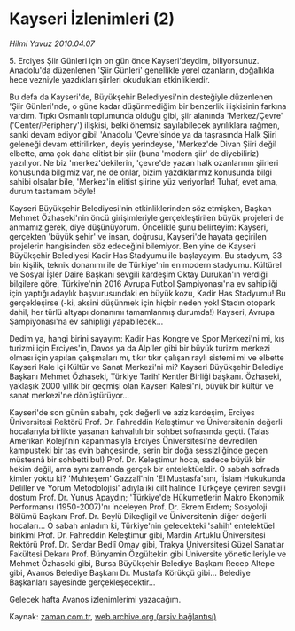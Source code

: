 # Kayseri İzlenimleri (2)

*Hilmi Yavuz 2010.04.07*

<tr><td class="metin" colspan="2" style="padding-top: 20px; padding-left: 5px; ">5. Erciyes Şiir Günleri için on gün önce Kayseri'deydim, biliyorsunuz. Anadolu'da düzenlenen 'Şiir Günleri' genellikle yerel ozanların, doğallıkla hece vezniyle yazdıkları şiirleri okudukları etkinliklerdir.</td></tr><tr><td class="metin" colspan="2" style="padding-top: 20px; padding-left: 5px; "><p>Bu defa da Kayseri'de, Büyükşehir Belediyesi'nin desteğiyle düzenlenen 'Şiir Günleri'nde, o güne kadar düşünmediğim bir benzerlik ilişkisinin farkına vardım. Tıpkı Osmanlı toplumunda olduğu gibi, şiir alanında 'Merkez/Çevre' ('Center/Periphery') ilişkisi, belki önemsiz sayılabilecek ayrılıklara rağmen, sanki devam ediyor gibi! 'Anadolu 'Çevre'sinde ya da taşrasında Halk Şiiri geleneği devam ettirilirken, deyiş yerindeyse, 'Merkez'de Divan Şiiri değil elbette, ama çok daha elitist bir şiir (buna 'modern şiir' de diyebiliriz) yazılıyor. Ne biz 'merkez'dekilerin, 'çevre'de yazan halk ozanlarının şiirleri konusunda bilgimiz var, ne de onlar, bizim yazdıklarımız konusunda bilgi sahibi olsalar bile, 'Merkez'in elitist şiirine yüz veriyorlar! Tuhaf, evet ama, durum tastamam böyle! 
<p>Kayseri Büyükşehir Belediyesi'nin etkinliklerinden söz etmişken, Başkan Mehmet Özhaseki'nin öncü girişimleriyle gerçekleştirilen büyük projeleri de anmamız gerek, diye düşünüyorum. Öncelikle şunu belirteyim: Kayseri, gerçekten 'büyük şehir' ve insan, doğrusu, Kayseri'de hayata geçirilen projelerin hangisinden söz edeceğini bilemiyor. Ben yine de Kayseri Büyükşehir Belediyesi Kadir Has Stadyumu ile başlayayım. Bu stadyum, 33 bin kişilik, teknik donanımı ile de Türkiye'nin en modern stadyumu. Kültürel ve Sosyal İşler Daire Başkanı sevgili kardeşim Oktay Durukan'ın verdiği bilgilere göre, Türkiye'nin 2016 Avrupa Futbol Şampiyonası'na ev sahipliği için yaptığı adaylık başvurusundaki en büyük kozu, Kadir Has Stadyumu! Bu gerçekleşirse (-ki, aksini düşünmek için hiçbir neden yok! Stadın otopark dahil, her türlü altyapı donanımı tamamlanmış durumda!) Kayseri, Avrupa Şampiyonası'na ev sahipliği yapabilecek...
<p>Dedim ya, hangi birini sayayım: Kadir Has Kongre ve Spor Merkezi'ni mi, kış turizmi için Erciyes'in, Davos ya da Alp'ler gibi bir büyük turizm merkezi olması için yapılan çalışmaları mı, tıkır tıkır çalışan raylı sistemi mi ve elbette Kayseri Kale İçi Kültür ve Sanat Merkezi'ni mi? Kayseri Büyükşehir Belediye Başkanı Mehmet Özhaseki, Türkiye Tarihî Kentler Birliği başkanı. Özhaseki, yaklaşık 2000 yıllık bir geçmişi olan Kayseri Kalesi'ni, büyük bir kültür ve sanat merkezi'ne dönüştürüyor...
<p>Kayseri'de son günün sabahı, çok değerli ve aziz kardeşim, Erciyes Üniversitesi Rektörü Prof. Dr. Fahreddin Keleştimur ve Üniversitenin değerli hocalarıyla birlikte yaşanan kahvaltılı bir sohbet sofrasında geçti. (Talas Amerikan Koleji'nin kapanmasıyla Erciyes Üniversitesi'ne devredilen kampusteki bir taş evin bahçesinde, serin bir doğa sessizliğinde geçen müstesnâ bir sohbetti bu!) Prof. Dr. Keleştimur hoca, sadece büyük bir hekim değil, ama aynı zamanda gerçek bir entelektüeldir. O sabah sofrada kimler yoktu ki? 'Muhteşem' Gazzalî'nin 'El Mustasfa'sını, 'İslam Hukukunda Deliller ve Yorum Metodolojisi' adıyla iki cilt halinde Türkçeye çeviren sevgili dostum Prof. Dr. Yunus Apaydın; 'Türkiye'de Hükumetlerin Makro Ekonomik Performansı (1950-2007)'nı inceleyen Prof. Dr. Ekrem Erdem; Sosyoloji Bölümü Başkanı Prof. Dr. Beylü Dikeçligil ve Üniversitenin diğer değerli hocaları... O sabah anladım ki, Türkiye'nin gelecekteki 'sahih' entelektüel birikimi Prof. Dr. Fahreddin Keleştimur gibi, Mardin Artuklu Üniversitesi Rektörü Prof. Dr. Serdar Bediî Omay gibi, Trakya Üniversitesi Güzel Sanatlar Fakültesi Dekanı Prof. Bünyamin Özgültekin gibi Üniversite yöneticileriyle ve Mehmet Özhaseki gibi, Bursa Büyükşehir Belediye Başkanı Recep Altepe gibi, Avanos Belediye Başkanı Dr. Mustafa Körükçü gibi... Belediye Başkanları sayesinde gerçekleşecektir...
<p>Gelecek hafta Avanos izlenimlerimi yazacağım.<br/></p></p></p></p></p></td></tr>

Kaynak: [zaman.com.tr](http://zaman.com.tr/yazar.do?yazino=970193), [web.archive.org (arşiv bağlantısı)](http://web.archive.org/web/20100423112949/http://www.zaman.com.tr:80/yazar.do?yazino=970193)
